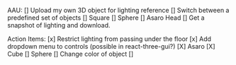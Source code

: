 AAU:
[] Upload my own 3D object for lighting reference
[] Switch between a predefined set of objects
  [] Square
  [] Sphere
  [] Asaro Head
[] Get a snapshot of lighting and download.


Action Items:
[x] Restrict lighting from passing under the floor
[x] Add dropdown menu to controls (possible in react-three-gui?)
  [X] Asaro
  [X] Cube
  [] Sphere
[] Change color of object
[]
